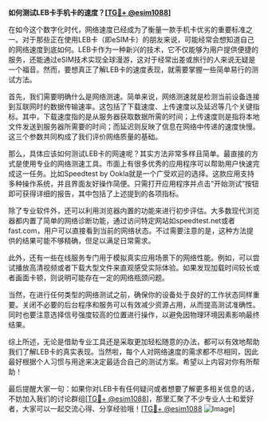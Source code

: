 **如何测试LEB卡手机卡的速度？[[TG💪+ @esim1088](https://t.me/s/esim1088)]**

在如今这个数字化时代，网络速度已经成为了衡量一款手机卡优劣的重要标准之一。对于那些正在使用LEB卡（即eSIM卡）的朋友来说，可能经常会想知道自己的网络速度到底如何。LEB卡作为一种新兴的技术，它不仅能够为用户提供便捷的服务，还能通过eSIM技术实现全球漫游，这对于经常出差或旅行的人来说无疑是一个福音。然而，要想真正了解LEB卡的速度表现，就需要掌握一些简单易行的测试方法。

首先，我们需要明确什么是网络测速。简单来说，网络测速就是检测当前设备连接到互联网时的数据传输速率。这包括了下载速度、上传速度以及延迟等几个关键指标。其中，下载速度指的是从服务器获取数据所需的时间；上传速度则是指将本地文件发送到服务器所需要的时间；而延迟则反映了信息在网络中传递的速度快慢。这三个参数共同构成了我们评价网络质量的基础。

那么，具体应该如何测试LEB卡的网速呢？其实方法非常多样且简单。最直接的方式是使用专业的网络测速工具。市面上有很多优秀的应用程序可以帮助用户快速完成这一任务。比如Speedtest by Ookla就是一个广受欢迎的选择。这款应用支持多种操作系统，并且界面友好操作简便。只需打开应用程序并点击“开始测试”按钮即可获得详细的报告，其中包括了上述提到的各项指标。

除了专业软件外，还可以利用浏览器内置的功能来进行初步评估。大多数现代浏览器都内置了简单的网络诊断功能，通过访问特定网站如speedtest.net或者fast.com，用户可以直接看到当前的网络状态。不过需要注意的是，这种方法提供的结果可能不够精确，但足以满足日常需求。

此外，还有一些在线服务专门用于模拟真实应用场景下的网络性能。例如，可以尝试播放高清视频或者下载大型文件来直观感受实际体验。如果发现加载时间较长或者画面卡顿，则说明可能存在一定的网络瓶颈问题。

当然，在进行任何类型的网络测试之前，确保你的设备处于良好的工作状态同样重要。关闭不必要的后台程序和服务可以有效减少资源占用，从而提高测试准确性。同时也要注意选择信号强度较高的位置进行操作，以避免因物理环境因素影响最终结果。

综上所述，无论是借助专业工具还是采取更加轻松随意的办法，都可以有效地帮助我们了解LEB卡的真实表现。当然啦，每个人对网络速度的需求都不尽相同，因此最好根据个人习惯与用途来决定最适合自己的测试方案。希望以上内容对你有所帮助！

最后提醒大家一句：如果你对LEB卡有任何疑问或者想要了解更多相关信息的话，不妨加入我们的讨论群组[[TG💪+ @esim1088](https://t.me/s/esim1088)]，那里汇聚了不少专业人士和爱好者，大家可以一起交流心得、分享经验哦！[[TG💪+ @esim1088](https://t.me/s/esim1088) ![Image](https://i.postimg.cc/4NQfJmqS/Snipaste-2025-05-13-00-14-12.png)]